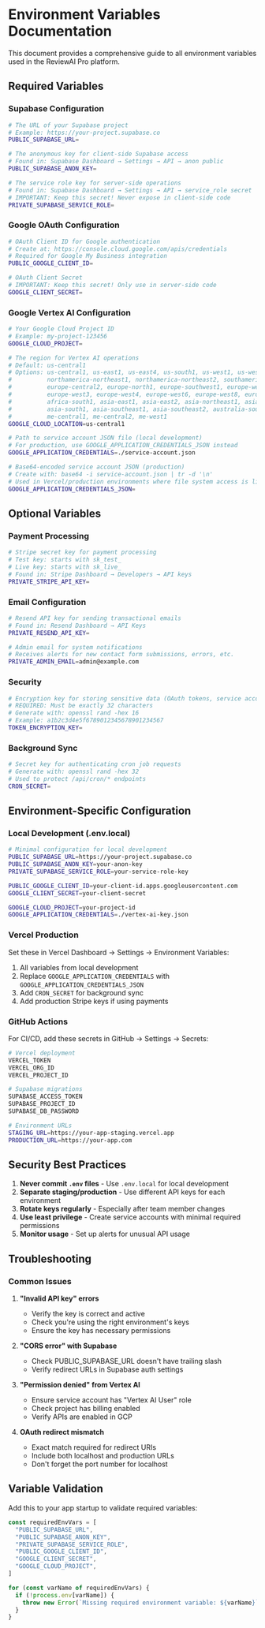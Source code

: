 # Environment Variables Documentation

This document provides a comprehensive guide to all environment variables used in the ReviewAI Pro platform.

## Required Variables

### Supabase Configuration

```bash
# The URL of your Supabase project
# Example: https://your-project.supabase.co
PUBLIC_SUPABASE_URL=

# The anonymous key for client-side Supabase access
# Found in: Supabase Dashboard → Settings → API → anon public
PUBLIC_SUPABASE_ANON_KEY=

# The service role key for server-side operations
# Found in: Supabase Dashboard → Settings → API → service_role secret
# IMPORTANT: Keep this secret! Never expose in client-side code
PRIVATE_SUPABASE_SERVICE_ROLE=
```

### Google OAuth Configuration

```bash
# OAuth Client ID for Google authentication
# Create at: https://console.cloud.google.com/apis/credentials
# Required for Google My Business integration
PUBLIC_GOOGLE_CLIENT_ID=

# OAuth Client Secret
# IMPORTANT: Keep this secret! Only use in server-side code
GOOGLE_CLIENT_SECRET=
```

### Google Vertex AI Configuration

```bash
# Your Google Cloud Project ID
# Example: my-project-123456
GOOGLE_CLOUD_PROJECT=

# The region for Vertex AI operations
# Default: us-central1
# Options: us-central1, us-east1, us-east4, us-south1, us-west1, us-west2, us-west3, us-west4,
#          northamerica-northeast1, northamerica-northeast2, southamerica-east1, southamerica-west1,
#          europe-central2, europe-north1, europe-southwest1, europe-west1, europe-west2,
#          europe-west3, europe-west4, europe-west6, europe-west8, europe-west9,
#          africa-south1, asia-east1, asia-east2, asia-northeast1, asia-northeast3,
#          asia-south1, asia-southeast1, asia-southeast2, australia-southeast1, australia-southeast2,
#          me-central1, me-central2, me-west1
GOOGLE_CLOUD_LOCATION=us-central1

# Path to service account JSON file (local development)
# For production, use GOOGLE_APPLICATION_CREDENTIALS_JSON instead
GOOGLE_APPLICATION_CREDENTIALS=./service-account.json

# Base64-encoded service account JSON (production)
# Create with: base64 -i service-account.json | tr -d '\n'
# Used in Vercel/production environments where file system access is limited
GOOGLE_APPLICATION_CREDENTIALS_JSON=
```

## Optional Variables

### Payment Processing

```bash
# Stripe secret key for payment processing
# Test key: starts with sk_test_
# Live key: starts with sk_live_
# Found in: Stripe Dashboard → Developers → API keys
PRIVATE_STRIPE_API_KEY=
```

### Email Configuration

```bash
# Resend API key for sending transactional emails
# Found in: Resend Dashboard → API Keys
PRIVATE_RESEND_API_KEY=

# Admin email for system notifications
# Receives alerts for new contact form submissions, errors, etc.
PRIVATE_ADMIN_EMAIL=admin@example.com
```

### Security

```bash
# Encryption key for storing sensitive data (OAuth tokens, service account keys)
# REQUIRED: Must be exactly 32 characters
# Generate with: openssl rand -hex 16
# Example: a1b2c3d4e5f6789012345678901234567
TOKEN_ENCRYPTION_KEY=
```

### Background Sync

```bash
# Secret key for authenticating cron job requests
# Generate with: openssl rand -hex 32
# Used to protect /api/cron/* endpoints
CRON_SECRET=
```

## Environment-Specific Configuration

### Local Development (.env.local)

```bash
# Minimal configuration for local development
PUBLIC_SUPABASE_URL=https://your-project.supabase.co
PUBLIC_SUPABASE_ANON_KEY=your-anon-key
PRIVATE_SUPABASE_SERVICE_ROLE=your-service-role-key

PUBLIC_GOOGLE_CLIENT_ID=your-client-id.apps.googleusercontent.com
GOOGLE_CLIENT_SECRET=your-client-secret

GOOGLE_CLOUD_PROJECT=your-project-id
GOOGLE_APPLICATION_CREDENTIALS=./vertex-ai-key.json
```

### Vercel Production

Set these in Vercel Dashboard → Settings → Environment Variables:

1. All variables from local development
2. Replace `GOOGLE_APPLICATION_CREDENTIALS` with `GOOGLE_APPLICATION_CREDENTIALS_JSON`
3. Add `CRON_SECRET` for background sync
4. Add production Stripe keys if using payments

### GitHub Actions

For CI/CD, add these secrets in GitHub → Settings → Secrets:

```bash
# Vercel deployment
VERCEL_TOKEN
VERCEL_ORG_ID
VERCEL_PROJECT_ID

# Supabase migrations
SUPABASE_ACCESS_TOKEN
SUPABASE_PROJECT_ID
SUPABASE_DB_PASSWORD

# Environment URLs
STAGING_URL=https://your-app-staging.vercel.app
PRODUCTION_URL=https://your-app.com
```

## Security Best Practices

1. **Never commit `.env` files** - Use `.env.local` for local development
2. **Separate staging/production** - Use different API keys for each environment
3. **Rotate keys regularly** - Especially after team member changes
4. **Use least privilege** - Create service accounts with minimal required permissions
5. **Monitor usage** - Set up alerts for unusual API usage

## Troubleshooting

### Common Issues

1. **"Invalid API key" errors**

   - Verify the key is correct and active
   - Check you're using the right environment's keys
   - Ensure the key has necessary permissions

2. **"CORS error" with Supabase**

   - Check PUBLIC_SUPABASE_URL doesn't have trailing slash
   - Verify redirect URLs in Supabase auth settings

3. **"Permission denied" from Vertex AI**

   - Ensure service account has "Vertex AI User" role
   - Check project has billing enabled
   - Verify APIs are enabled in GCP

4. **OAuth redirect mismatch**
   - Exact match required for redirect URIs
   - Include both localhost and production URLs
   - Don't forget the port number for localhost

## Variable Validation

Add this to your app startup to validate required variables:

```typescript
const requiredEnvVars = [
  "PUBLIC_SUPABASE_URL",
  "PUBLIC_SUPABASE_ANON_KEY",
  "PRIVATE_SUPABASE_SERVICE_ROLE",
  "PUBLIC_GOOGLE_CLIENT_ID",
  "GOOGLE_CLIENT_SECRET",
  "GOOGLE_CLOUD_PROJECT",
]

for (const varName of requiredEnvVars) {
  if (!process.env[varName]) {
    throw new Error(`Missing required environment variable: ${varName}`)
  }
}
```
